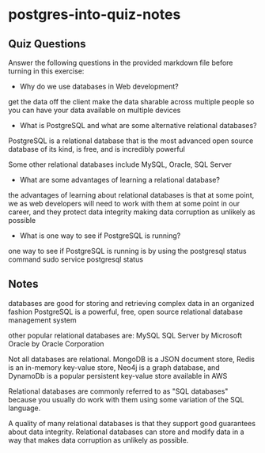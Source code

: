 # postgres-into-quiz-notes

## Quiz Questions

Answer the following questions in the provided markdown file before turning in this exercise:

- Why do we use databases in Web development?

get the data off the client
make the data sharable across multiple people
so you can have your data available on multiple devices

- What is PostgreSQL and what are some alternative relational databases?

PostgreSQL is a relational database that is the most advanced open source database of its kind, is free, and is incredibly powerful

Some other relational databases include MySQL, Oracle, SQL Server

- What are some advantages of learning a relational database?

the advantages of learning about relational databases is that at some point, we as web developers will need to work with them at some point in our career, and they protect data integrity making data corruption as unlikely as possible

- What is one way to see if PostgreSQL is running?

one way to see if PostgreSQL is running is by using the postgresql status command
sudo service postgresql status

## Notes

databases are good for storing and retrieving complex data in an organized fashion
PostgreSQL is a powerful, free, open source relational database management system

other popular relational databases are:
MySQL
SQL Server by Microsoft
Oracle by Oracle Corporation

Not all databases are relational. MongoDB is a JSON document store, Redis is an in-memory key-value store, Neo4j is a graph database, and DynamoDb is a popular persistent key-value store available in AWS

Relational databases are commonly referred to as "SQL databases" because you usually do work with them using some variation of the SQL language.

A quality of many relational databases is that they support good guarantees about data integrity. Relational databases can store and modify data in a way that makes data corruption as unlikely as possible.
